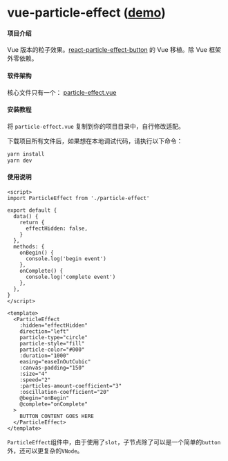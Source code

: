 # vue-particle-effect ([demo](https://pxp.gitee.io/))

#### 项目介绍

Vue 版本的粒子效果。[react-particle-effect-button](https://github.com/transitive-bullshit/react-particle-effect-button) 的 Vue 移植。除 Vue 框架外零依赖。

#### 软件架构

核心文件只有一个： [particle-effect.vue](https://gitee.com/pxp/vue-particle-effect/blob/master/src/particle-effect.vue)


#### 安装教程

将 `particle-effect.vue` 复制到你的项目目录中，自行修改适配。

下载项目所有文件后，如果想在本地调试代码，请执行以下命令：

```bash
yarn install
yarn dev
```

#### 使用说明

```vue
<script>
import ParticleEffect from './particle-effect'

export default {
  data() {
    return {
      effectHidden: false,
    }
  },
  methods: {
    onBegin() {
      console.log('begin event')
    },
    onComplete() {
      console.log('complete event')
    },
  },
}
</script>

<template>
  <ParticleEffect
    :hidden="effectHidden"
    direction="left"
    particle-type="circle"
    particle-style="fill"
    particle-color="#000"
    :duration="1000"
    easing="easeInOutCubic"
    :canvas-padding="150"
    :size="4"
    :speed="2"
    :particles-amount-coefficient="3"
    :oscillation-coefficient="20"
    @begin="onBegin"
    @complete="onComplete"
  >
    BUTTON CONTENT GOES HERE
  </ParticleEffect>
</template>
```

`ParticleEffect`组件中，由于使用了`slot`，子节点除了可以是一个简单的`button`外，还可以更复杂的`VNode`。